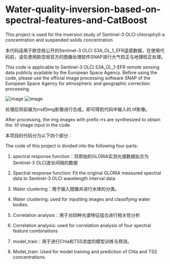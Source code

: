 # Water-quality-inversion-based-on-spectral-features-and-CatBoost
This project is used for the inversion study of Sentinel-3 OLCI chlorophyll-a concentration and suspended solids concentration


本代码适用于欧空局公开的Sentinel-3 OLCI S3A_OL_1_EFR遥感数据，在使用代码前，请先使用欧空局官方的图像处理软件SNAP进行大气校正与地理校正处理。

This code is applicable to Sentinel-3 OLCI S3A_OL_1-EFR remote sensing data publicly available by the European Space Agency. Before using the code, please use the official image processing software SNAP of the European Space Agency for atmospheric and geographic correction processing.

![image](https://github.com/user-attachments/assets/925ec722-1925-466e-8fb5-a929638268be)
![image](https://github.com/user-attachments/assets/a32b8bd5-1fc3-49fb-92dd-ee5965d6830c)

处理后将前缀为rrs的img影像进行合成，即可得到代码中输入的.tif影像。

After processing, the img images with prefix rrs are synthesized to obtain the. tif image input in the code.

本项目的代码分为以下四个部分：

The code of this project is divided into the following four parts:

1. spectral response function：将原始的GLORIA实测光谱数据拟合为Sentinel-3 OLCI波长间隔的数据

1. Spectral response function: Fit the original GLORIA measured spectral data to Sentinel-3 OLCI wavelength interval data

2. Water clustering：用于输入图像并进行水体的分类。

2. Water clustering: used for inputting images and classifying water bodies.

3. Correlation analysis：用于对四种光谱特征组合进行相关性分析

3. Correlation analysis: used for correlation analysis of four spectral feature combinations

4. model_train：用于进行Chla和TSS浓度的模型训练与预测。

4. Model_train: Used for model training and prediction of Chla and TSS concentrations.
